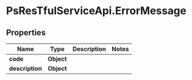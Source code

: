 # PsResTfulServiceApi.ErrorMessage

## Properties
Name | Type | Description | Notes
------------ | ------------- | ------------- | -------------
**code** | **Object** |  | 
**description** | **Object** |  | 
